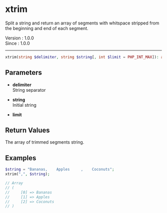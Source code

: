 # xtrim

Split a string and return an array of segments with whitspace stripped from the beginning and end of each segment.

Version : 1.0.0  
Since : 1.0.0  

---

```php
xtrim(string $delimiter, string $string[, int $limit = PHP_INT_MAX]): array
```

## Parameters

- **delimiter**  
String separator

- **string**  
Initial string

- **limit**


## Return Values

The array of trimmed segments string.


## Examples

```php
$string = "Bananas,    Apples     ,    Coconuts";
xtrim(",", $string);

// Array
// (
//     [0] => Bananas
//     [1] => Apples
//     [2] => Coconuts
// )
```